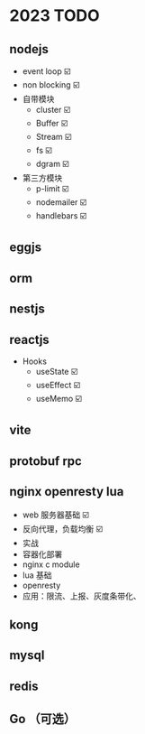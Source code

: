 # 2023 TODO

## nodejs

- event loop ☑️
- non blocking ☑️
- 自带模块
  - cluster ☑️
  - Buffer ☑️
  - Stream ☑️
  - fs ☑️
  - dgram ☑️
- 第三方模块
  - p-limit ☑️
  - nodemailer ☑️
  - handlebars ☑️

## eggjs

## orm

## nestjs

## reactjs

- Hooks
  - useState ☑️
  - useEffect ☑️
  - useMemo ☑️

## vite

## protobuf rpc

## nginx openresty lua

- web 服务器基础 ☑️
- 反向代理，负载均衡 ☑️
- 实战
- 容器化部署
- nginx c module
- lua 基础
- openresty
- 应用：限流、上报、灰度条带化、

## kong

## mysql

## redis

## Go （可选）
